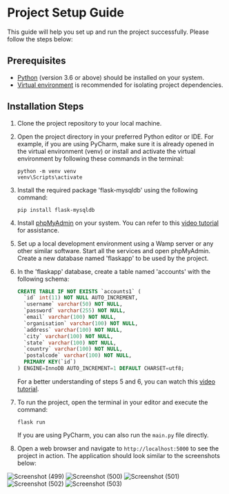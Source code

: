# Project Setup Guide

This guide will help you set up and run the project successfully. Please follow the steps below:

## Prerequisites
- [Python](https://www.python.org/downloads/) (version 3.6 or above) should be installed on your system.
- [Virtual environment](https://packaging.python.org/guides/installing-using-pip-and-virtual-environments/) is recommended for isolating project dependencies.

## Installation Steps

1. Clone the project repository to your local machine.

2. Open the project directory in your preferred Python editor or IDE. For example, if you are using PyCharm, make sure it is already opened in the virtual environment (venv) or install and activate the virtual environment by following these commands in the terminal:
    ```shell
    python -m venv venv
    venv\Scripts\activate
    ```

3. Install the required package 'flask-mysqldb' using the following command:
    ```shell
    pip install flask-mysqldb
    ```

4. Install [phpMyAdmin](https://www.phpmyadmin.net/) on your system. You can refer to this [video tutorial](https://www.youtube.com/watch?v=jJKL-0guwa0) for assistance.

5. Set up a local development environment using a Wamp server or any other similar software. Start all the services and open phpMyAdmin. Create a new database named 'flaskapp' to be used by the project.

6. In the 'flaskapp' database, create a table named 'accounts' with the following schema:
    ```sql
    CREATE TABLE IF NOT EXISTS `accounts1` (
      `id` int(11) NOT NULL AUTO_INCREMENT,
      `username` varchar(50) NOT NULL,
      `password` varchar(255) NOT NULL,
      `email` varchar(100) NOT NULL,
      `organisation` varchar(100) NOT NULL,
      `address` varchar(100) NOT NULL,
      `city` varchar(100) NOT NULL,
      `state` varchar(100) NOT NULL,
      `country` varchar(100) NOT NULL,
      `postalcode` varchar(100) NOT NULL,
      PRIMARY KEY(`id`)
    ) ENGINE=InnoDB AUTO_INCREMENT=1 DEFAULT CHARSET=utf8; 
    ```
   For a better understanding of steps 5 and 6, you can watch this [video tutorial](https://www.youtube.com/watch?v=Ufb8KMikNF8).

7. To run the project, open the terminal in your editor and execute the command:
    ```shell
    flask run
    ```
   If you are using PyCharm, you can also run the `main.py` file directly.

8. Open a web browser and navigate to `http://localhost:5000` to see the project in action. The application should look similar to the screenshots below:

![Screenshot (499)](https://github.com/Tanvi-Chaudhari/Trial-Projects/assets/75910333/17b53930-8ba6-462c-909d-8e69ace753d0)
![Screenshot (500)](https://github.com/Tanvi-Chaudhari/Trial-Projects/assets/75910333/b1cc6967-49d2-4201-9bbd-74d91493e01f)
![Screenshot (501)](https://github.com/Tanvi-Chaudhari/Trial-Projects/assets/75910333/17ef5e01-8bdb-4ca8-beb4-f5700f344525)
![Screenshot (502)](https://github.com/Tanvi-Chaudhari/Trial-Projects/assets/75910333/ec14783e-c0c3-4796-9461-69ecc30d1a25)
![Screenshot (503)](https://github.com/Tanvi-Chaudhari/Trial-Projects/assets/75910333/de5ec40c-5752-41a1-bf3f-76696a6bad07)
